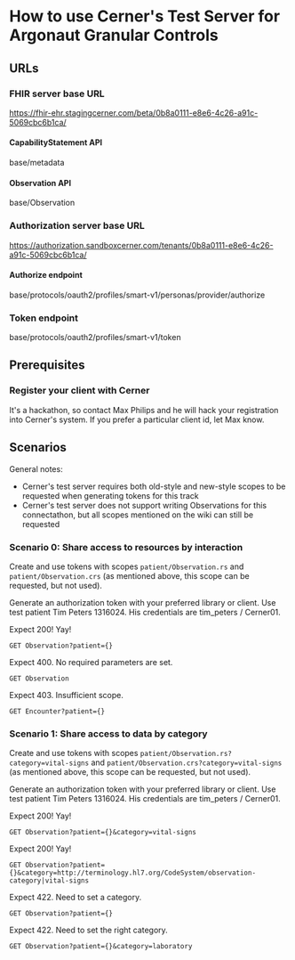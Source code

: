 # How to use Cerner's Test Server for Argonaut Granular Controls

## URLs

### FHIR server base URL

https://fhir-ehr.stagingcerner.com/beta/0b8a0111-e8e6-4c26-a91c-5069cbc6b1ca/

#### CapabilityStatement API

base/metadata

#### Observation API

base/Observation

### Authorization server base URL

https://authorization.sandboxcerner.com/tenants/0b8a0111-e8e6-4c26-a91c-5069cbc6b1ca/

#### Authorize endpoint

base/protocols/oauth2/profiles/smart-v1/personas/provider/authorize

### Token endpoint

base/protocols/oauth2/profiles/smart-v1/token

## Prerequisites

### Register your client with Cerner

It's a hackathon, so contact Max Philips and he will hack your registration into Cerner's system. If you prefer a particular client id, let Max know.

## Scenarios

General notes:

* Cerner's test server requires both old-style and new-style scopes to be requested when generating tokens for this track
* Cerner's test server does not support writing Observations for this connectathon, but all scopes mentioned on the wiki can still be requested

### Scenario 0: Share access to resources by interaction

Create and use tokens with scopes `patient/Observation.rs` and `patient/Observation.crs` (as mentioned above, this scope can be requested, but not used).

Generate an authorization token with your preferred library or client. Use test patient Tim Peters 1316024. His credentials are tim_peters / Cerner01.

Expect 200! Yay!

    GET Observation?patient={}

Expect 400. No required parameters are set.

    GET Observation

Expect 403. Insufficient scope.

    GET Encounter?patient={}

### Scenario 1: Share access to data by category

Create and use tokens with scopes `patient/Observation.rs?category=vital-signs` and `patient/Observation.crs?category=vital-signs` (as mentioned above, this scope can be requested, but not used).

Generate an authorization token with your preferred library or client. Use test patient Tim Peters 1316024. His credentials are tim_peters / Cerner01.

Expect 200! Yay!

    GET Observation?patient={}&category=vital-signs

Expect 200! Yay!

    GET Observation?patient={}&category=http://terminology.hl7.org/CodeSystem/observation-category|vital-signs

Expect 422. Need to set a category.

    GET Observation?patient={}

Expect 422. Need to set the right category.

    GET Observation?patient={}&category=laboratory
